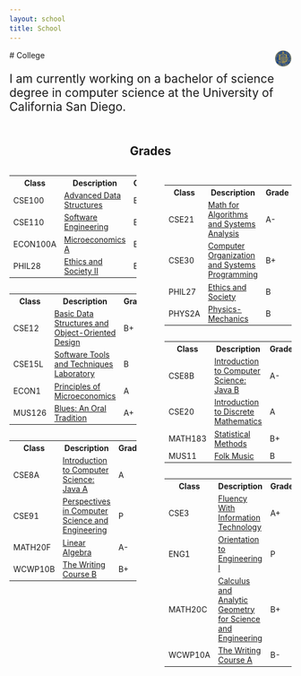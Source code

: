 ```yaml
---
layout: school
title: School
---
```


<style>
  td{width:35%}
</style>

<img align="right" src="media/images/UCSD Logo.jpg" width="6%" height="6%">
# College
<p style="font-size:150%">
  I am currently working on a bachelor of science degree in computer science at the University of California San Diego.
  <br/>
  <br/>
</p>
<center><h2>Grades</h2></center>
<table align="left" class="table" style="width:45%">
  <tr>
    <th>Class</th>
    <th>Description</th>
    <th>Grade</th>
    <th>Units</th>
  </tr>
  <tr>
    <td>CSE100</td>
    <td><a href="http://www-cse.ucsd.edu/cse100">Advanced Data Structures</a></td>
    <td>B-</td>
    <td>4</td>
  </tr>
  <tr>
    <td>CSE110</td>
    <td><a href="http://www-cse.ucsd.edu/cse110">Software Engineering</a></td>
    <td>B+</td>
    <td>4</td>
  </tr>
  <tr>
    <td>ECON100A</td>
    <td><a href="http://www.ucsd.edu/catalog/courses/ECON.html">Microeconomics A</a></td>
    <td>B</td>
    <td>4</td>
  </tr>
  <tr>
    <td>PHIL28</td>
    <td><a href="http://www.ucsd.edu/catalog/courses/PHIL.html">Ethics and Society II</a></td>
    <td>B</td>
    <td>4</td>
  </tr>
</table>
<br/>
<table align="right" class="table" style="width:45%">
  <tr>
    <th>Class</th>
    <th>Description</th>
    <th>Grade</th>
    <th>Units</th>
  </tr>
  <tr>
    <td>CSE21</td>
    <td><a href="http://www-cse.ucsd.edu/cse21">Math for Algorithms and Systems Analysis</a></td>
    <td>A-</td>
    <td>4</td>
  </tr>
  <tr>
    <td>CSE30</td>
    <td><a href="http://www-cse.ucsd.edu/cse30">Computer Organization and Systems Programming</a></td>
    <td>B+</td>
    <td>4</td>
  </tr>
    <td>PHIL27</td>
    <td><a href="http://www.ucsd.edu/catalog/courses/PHIL.html">Ethics and Society</a></td>
    <td>B</td>
    <td>4</td>
  </tr>
  <tr>
    <td>PHYS2A</td>
    <td><a href="http://www.ucsd.edu/catalog/courses/PHYS.html">Physics-Mechanics</a></td>
    <td>B</td>
    <td>4</td>
  </tr>
</table>
<br/>
<table align="left" class="table" style="width:45%">
  <tr>
    <th>Class</th>
    <th>Description</th>
    <th>Grade</th>
    <th>Units</th>
  <tr>
    <td>CSE12</td>
    <td><a href="http://www-cse.ucsd.edu/cse12">Basic Data Structures and Object-Oriented Design</a></td>
    <td>B+</td>
    <td>4</td>
  </tr>
  <tr>
    <td>CSE15L</td>
    <td><a href="http://www-cse.ucsd.edu/cse15L">Software Tools and Techniques Laboratory</a></td>
    <td>B</td>
    <td>2</td>
  </tr>
  <tr>
    <td>ECON1</td>
    <td><a href="http://www.ucsd.edu/catalog/courses/ECON.html">Principles of Microeconomics</a></td>
    <td>A</td>
    <td>4</td>
  </tr>
  <tr>
    <td>MUS126</td>
    <td><a href="http://www.ucsd.edu/catalog/courses/MUS.html">Blues: An Oral Tradition</a></td>
    <td>A+</td>
    <td>4</td>
  </tr>
</table>
<br/>
<table align="right" class="table" style="width:45%">
  <tr>
    <th>Class</th>
    <th>Description</th>
    <th>Grade</th>
    <th>Units</th>
  </tr>
  <tr>
    <td>CSE8B</td>
    <td><a href="http://www-cse.ucsd.edu/cse8B">Introduction to Computer Science: Java B</a></td>
    <td>A-</td>
    <td>4</td>
  </tr>
  <tr>
    <td>CSE20</td>
    <td><a href="http://www-cse.ucsd.edu/cse20">Introduction to Discrete Mathematics</a></td>
    <td>A</td>
    <td>4</td>
  </tr>
  <tr>
    <td>MATH183</td>
    <td><a href="http://www.ucsd.edu/catalog/courses/MATH.html">Statistical Methods</a></td>
    <td>B+</td>
    <td>4</td>
  </tr>
  <tr>
    <td>MUS11</td>
    <td><a href="http://www.ucsd.edu/catalog/courses/MUS.html">Folk Music</a></td>
    <td>B</td>
    <td>4</td>
  </tr>
</table>
<br/>
<table align="left" class="table" style="width:45%">
  <tr>
    <th>Class</th>
    <th>Description</th>
    <th>Grade</th>
    <th>Units</th>
  </tr>
  <tr>
    <td>CSE8A</td>
    <td><a href="http://www-cse.ucsd.edu/cse8A">Introduction to Computer Science: Java A</a></td>
    <td>A</td>
    <td>4</td>
  </tr>
  <tr>
    <td>CSE91</td>
    <td><a href="http://www-cse.ucsd.edu/cse91">Perspectives in Computer Science and Engineering</a></td>
    <td>P</td>
    <td>2</td>
  </tr>
  <tr>
    <td>MATH20F</td>
    <td><a href="http://www.ucsd.edu/catalog/courses/MATH.html">Linear Algebra</a></td>
    <td>A-</td>
    <td>4</td>
  </tr>
  <tr>
    <td>WCWP10B</td>
    <td><a href="http://www.ucsd.edu/catalog/courses/WARR.html">The Writing Course B</a></td>
    <td>B+</td>
    <td>4</td>
  </tr>
</table>
<br/>
<table align="right" class="table" style="width:45%">
  <tr>
    <th>Class</th>
    <th>Description</th>
    <th>Grade</th>
    <th>Units</th>
  </tr>
  <tr>
    <td>CSE3</td>
    <td><a href="http://www-cse.ucsd.edu/cse3">Fluency With Information Technology</a></td>
    <td>A+</td>
    <td>4</td>
  </tr>
  <tr>
    <td>ENG1</td>
    <td><a href="http://www.ucsd.edu/catalog/courses/SOE.html">Orientation to Engineering I</a></td>
    <td>P</td>
    <td>1</td>
  </tr>
  <tr>
    <td>MATH20C</td>
    <td><a href="http://www.ucsd.edu/catalog/courses/MATH.html">Calculus and Analytic Geometry for Science and Engineering</a></td>
    <td>B+</td>
    <td>4</td>
  </tr>
  <tr>
    <td>WCWP10A</td>
    <td><a href="http://www.ucsd.edu/catalog/courses/WARR.html">The Writing Course A</a></td>
    <td>B-</td>
    <td>4</td>
  </tr>
</table>
<br/>
